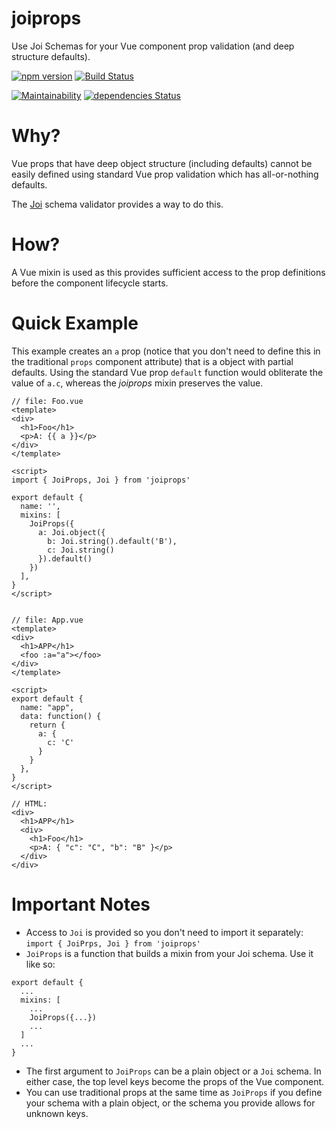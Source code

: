 # joiprops
Use Joi Schemas for your Vue component prop validation (and deep structure defaults).

[![npm version](https://badge.fury.io/js/joiprops.svg)](https://badge.fury.io/js/joiprops)
[![Build Status](https://travis-ci.com/rjrodger/joiprops.svg?branch=main)](https://travis-ci.com/rjrodger/joiprops)

[![Maintainability](https://api.codeclimate.com/v1/badges/29eef52f3d37f09a2d26/maintainability)](https://codeclimate.com/github/rjrodger/joiprops/maintainability)
[![dependencies Status](https://david-dm.org/rjrodger/joiprops/status.svg)](https://david-dm.org/rjrodger/joiprops)


# Why?

Vue props that have deep object structure (including defaults) cannot
be easily defined using standard Vue prop validation which has
all-or-nothing defaults.

The [Joi](https://joi.dev/) schema validator provides a way to do this.


# How?

A Vue mixin is used as this provides sufficient access to the prop
definitions before the component lifecycle starts.


# Quick Example

This example creates an `a` prop (notice that you don't need to define
this in the traditional `props` component attribute) that is a object
with partial defaults. Using the standard Vue prop `default` function
would obliterate the value of `a.c`, whereas the _joiprops_ mixin
preserves the value.

```
// file: Foo.vue
<template>
<div>
  <h1>Foo</h1>
  <p>A: {{ a }}</p>
</div>
</template>

<script>
import { JoiProps, Joi } from 'joiprops'

export default {
  name: '',
  mixins: [
    JoiProps({
      a: Joi.object({
        b: Joi.string().default('B'),
        c: Joi.string()
      }).default()
    })
  ],
}
</script>


// file: App.vue
<template>
<div>
  <h1>APP</h1>
  <foo :a="a"></foo>
</div>
</template>

<script>
export default {
  name: "app",
  data: function() {
    return {
      a: {
        c: 'C'
      }
    }
  },
}
</script>

// HTML:
<div>
  <h1>APP</h1>
  <div>
    <h1>Foo</h1>
    <p>A: { "c": "C", "b": "B" }</p>
  </div>
</div>
```

# Important Notes

* Access to `Joi` is provided so you don't need to import it separately: `import { JoiPrps, Joi } from 'joiprops'`
* `JoiProps` is a function that builds a mixin from your Joi schema. Use it like so:
```
export default {
  ...
  mixins: [
    ...
    JoiProps({...})
    ...
  ]
  ...
}
```
* The first argument to `JoiProps` can be a plain object or a `Joi` schema. In either case, the top level keys become the props of the Vue component.
* You can use traditional props at the same time as `JoiProps` if you define your schema with a plain object, or the schema you provide allows for unknown keys.


